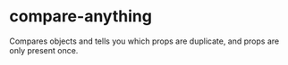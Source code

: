 # compare-anything
Compares objects and tells you which props are duplicate, and props are only present once.
